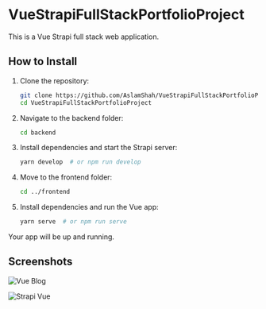 # VueStrapiFullStackPortfolioProject

This is a Vue Strapi full stack web application.

## How to Install

1. Clone the repository:

    ```bash
    git clone https://github.com/AslamShah/VueStrapiFullStackPortfolioProject.git
    cd VueStrapiFullStackPortfolioProject
    ```

2. Navigate to the backend folder:

    ```bash
    cd backend
    ```

3. Install dependencies and start the Strapi server:

    ```bash
    yarn develop  # or npm run develop
    ```

4. Move to the frontend folder:

    ```bash
    cd ../frontend
    ```

5. Install dependencies and run the Vue app:

    ```bash
    yarn serve  # or npm run serve
    ```

Your app will be up and running.

## Screenshots

![Vue Blog](https://user-images.githubusercontent.com/43674715/182261638-bc9b23a3-fe3f-48f1-ab48-16993c25f38a.png)

![Strapi Vue](https://user-images.githubusercontent.com/43674715/182261660-19ed4e73-86db-4cba-b5a9-97e200ab1e45.png)
